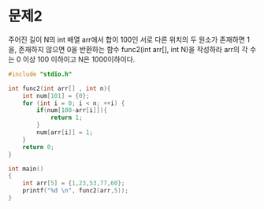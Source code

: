 ﻿# 문제2
주어진 길이 N의 int 배열 arr에서 합이 100인 서로 다른 위치의 두 원소가 존재하면
1을, 존재하지 않으면 0을 반환하는 함수 func2(int arr[], int N)을 작성하라
arr의 각 수는 0 이상 100 이하이고 N은 1000이하이다.

```c++
#include "stdio.h"

int func2(int arr[] , int n){
    int num[101] = {0};
    for (int i = 0; i < n; ++i) {
        if(num[100-arr[i]]){
            return 1;
        }
        num[arr[i]] = 1;
    }
    return 0;
}

int main()
{
    int arr[5] = {1,23,53,77,60};
    printf("%d \n", func2(arr,5));
}
```